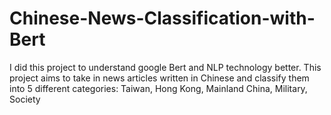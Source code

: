 # Chinese-News-Classification-with-Bert
I did this project to understand google Bert and NLP technology better. This project aims to take in news articles written in Chinese and classify them into 5 different categories: Taiwan, Hong Kong, Mainland China, Military, Society

